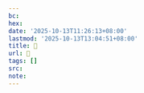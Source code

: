 ```yaml
---
bc:
hex:
date: '2025-10-13T11:26:13+08:00'
lastmod: '2025-10-13T13:04:51+08:00'
title: 󰎨
url: 󰎨
tags: []
src:
note:
---
```

